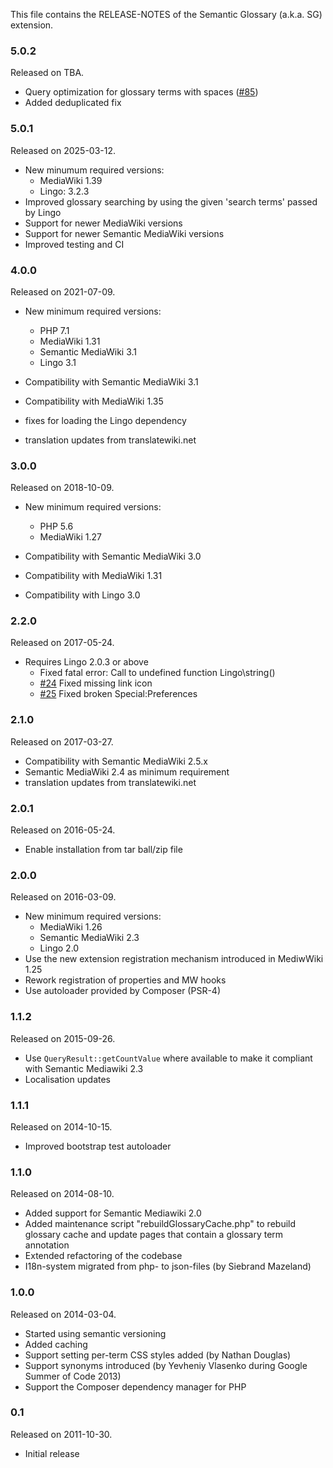 This file contains the RELEASE-NOTES of the Semantic Glossary (a.k.a. SG) extension.

### 5.0.2
Released on TBA.

* Query optimization for glossary terms with spaces ([#85](https://github.com/SemanticMediaWiki/SemanticGlossary/issues/85))
* Added deduplicated fix

### 5.0.1

Released on 2025-03-12.

* New minumum required versions:
	* MediaWiki 1.39 
	* Lingo: 3.2.3
* Improved glossary searching by using the given 'search terms' passed by Lingo
* Support for newer MediaWiki versions
* Support for newer Semantic MediaWiki versions
* Improved testing and CI

### 4.0.0

Released on 2021-07-09.

* New minimum required versions:
	* PHP 7.1
	* MediaWiki 1.31
	* Semantic MediaWiki 3.1
	* Lingo 3.1

* Compatibility with Semantic MediaWiki 3.1
* Compatibility with MediaWiki 1.35

* fixes for loading the Lingo dependency
* translation updates from translatewiki.net

### 3.0.0

Released on 2018-10-09.

* New minimum required versions:
	* PHP 5.6
	* MediaWiki 1.27

* Compatibility with Semantic MediaWiki 3.0
* Compatibility with MediaWiki 1.31
* Compatibility with Lingo 3.0

### 2.2.0

Released on 2017-05-24.

* Requires Lingo 2.0.3 or above
	* Fixed fatal error: Call to undefined function Lingo\string()
	* [#24](https://github.com/SemanticMediaWiki/SemanticGlossary/issues/24) Fixed missing link icon
	* [#25](https://github.com/SemanticMediaWiki/SemanticGlossary/issues/25) Fixed broken Special:Preferences

### 2.1.0

Released on 2017-03-27.

* Compatibility with Semantic MediaWiki 2.5.x
* Semantic MediaWiki 2.4 as minimum requirement
* translation updates from translatewiki.net

### 2.0.1

Released on 2016-05-24.

* Enable installation from tar ball/zip file

### 2.0.0

Released on 2016-03-09.

* New minimum required versions:
	* MediaWiki 1.26
	* Semantic MediaWiki 2.3
	* Lingo 2.0
* Use the new extension registration mechanism introduced in MediwWiki 1.25
* Rework registration of properties and MW hooks
* Use autoloader provided by Composer (PSR-4)

### 1.1.2

Released on 2015-09-26.

* Use `QueryResult::getCountValue` where available to make it compliant with Semantic Mediawiki 2.3
* Localisation updates

### 1.1.1

Released on 2014-10-15.

* Improved bootstrap test autoloader

### 1.1.0

Released on 2014-08-10.

* Added support for Semantic Mediawiki 2.0
* Added maintenance script "rebuildGlossaryCache.php" to rebuild glossary cache and update pages that contain a glossary term annotation
* Extended refactoring of the codebase
* I18n-system migrated from php- to json-files (by Siebrand Mazeland)


### 1.0.0

Released on 2014-03-04.

* Started using semantic versioning
* Added caching
* Support setting per-term CSS styles added (by Nathan Douglas)
* Support synonyms introduced (by Yevheniy Vlasenko during Google Summer of Code 2013)
* Support the Composer dependency manager for PHP

### 0.1

Released on 2011-10-30.

* Initial release
